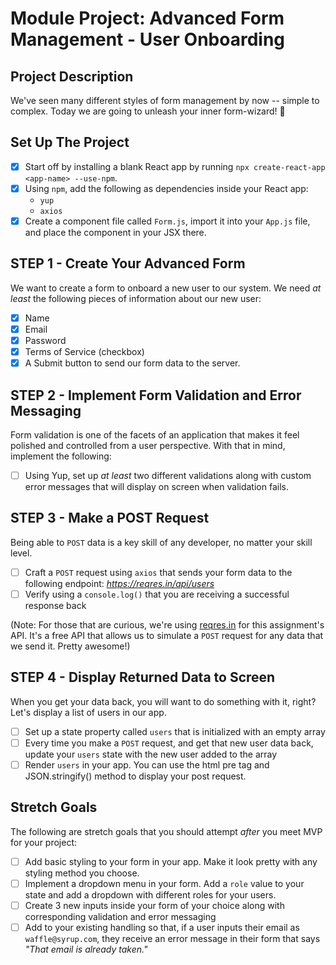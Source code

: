 # Module Project: Advanced Form Management - User Onboarding
## Project Description

We've seen many different styles of form management by now -- simple to complex. Today we are going to unleash your inner form-wizard! 🧙

## Set Up The Project

- [x] Start off by installing a blank React app by running `npx create-react-app <app-name> --use-npm`.
- [x] Using `npm`, add the following as dependencies inside your React app:
  - `yup`
  - `axios`
- [x] Create a component file called `Form.js`, import it into your `App.js` file, and place the component in your JSX there.

## STEP 1 - Create Your Advanced Form

We want to create a form to onboard a new user to our system. We need _at least_ the following pieces of information about our new user:

- [x] Name
- [x] Email
- [x] Password
- [x] Terms of Service (checkbox)
- [x] A Submit button to send our form data to the server.

<!-- 1. First write out hour form, with basic componentes like the funciont MemberFrom, then the return with basic outline of what info you are going to display, no props yet, so <form>,<div>, <inputs>, etc.
your form will want to have an onsubmit so the whole thing can be used as an onSubmit, but the inputs will have onChange, as well as values, add button as well for login -->

<!--1a. for the checkboxes make sure you have a checked= and an onChange, also the input is within the label. -->

<!-- 1ba set up use state you want one to hold all the values and one to hold all the values of the form thats currently being submitted and another state that holds all the previous states, use state will be empty at first but maybe after you might have to put something in it -->

<!-- 1c need to make the onsubmit function and onchange handler you set formvalues to an object {} and inside that object is a key which is a variable [] and the name of the key is the input field [event.target.name]: , the value is what they type in event.target.value, we want to put what saves in setFormValues into formValues so use spread.  -->

<!-- 1d Onsubmit, this is what is going to put whatever they typed in into the server, using axios which is jumping into step 3 making a post request, this will require two parameters, the url and the data to be sent to the server which is formValues after writing prevent default and the post request we want to do the .then, in which we will create new state for the data being received from the server, data and setData which we want as an array so add [] to the new useState.Dont forget to add a catch -->

## STEP 2 - Implement Form Validation and Error Messaging

Form validation is one of the facets of an application that makes it feel polished and controlled from a user perspective. With that in mind, implement the following:

- [ ] Using Yup, set up _at least_ two different validations along with custom error messages that will display on screen when validation fails.

## STEP 3 - Make a POST Request

Being able to `POST` data is a key skill of any developer, no matter your skill level.

- [ ] Craft a `POST` request using `axios` that sends your form data to the following endpoint: _https://reqres.in/api/users_
- [ ] Verify using a `console.log()` that you are receiving a successful response back

(Note: For those that are curious, we're using [reqres.in](https://reqres.in/) for this assignment's API. It's a free API that allows us to simulate a `POST` request for any data that we send it. Pretty awesome!)

## STEP 4 - Display Returned Data to Screen

When you get your data back, you will want to do something with it, right? Let's display a list of users in our app.

- [ ] Set up a state property called `users` that is initialized with an empty array
- [ ] Every time you make a `POST` request, and get that new user data back, update your `users` state with the new user added to the array
- [ ] Render `users` in your app. You can use the html pre tag and JSON.stringify() method to display your post request.

## Stretch Goals

The following are stretch goals that you should attempt _after_ you meet MVP for your project:

- [ ] Add basic styling to your form in your app. Make it look pretty with any styling method you choose.
- [ ] Implement a dropdown menu in your form. Add a `role` value to your state and add a dropdown with different roles for your users.
- [ ] Create 3 new inputs inside your form of your choice along with corresponding validation and error messaging
- [ ] Add to your existing handling so that, if a user inputs their email as `waffle@syrup.com`, they receive an error message in their form that says _"That email is already taken."_
